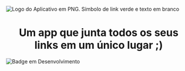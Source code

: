 
![Logo do Aplicativo em PNG.  Símbolo de link verde e texto em branco](https://user-images.githubusercontent.com/100874392/234431968-e965a086-0156-4f8e-836b-89292398e175.png)

<h1 align="center">Um app que junta todos os seus links em um único lugar ;)</h1>

![Badge em Desenvolvimento](http://img.shields.io/static/v1?label=STATUS&message=CONCLUÍDO&color=GREEN&style=for-the-badge)



